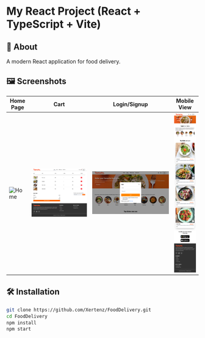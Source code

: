 # My React Project (React + TypeScript + Vite)

## 📖 About

A modern React application for food delivery.

## 🖼️ Screenshots

| Home Page | Cart | Login/Signup | Mobile View |
|-----------|------|--------------|-------------|
| ![Home](./public/homepage-full.png) | ![Cart](./public/cart.png) | ![Login/Signup](./public/login-signup.png) | ![Mobile](./public/mobile-view.png) |

## 🛠️ Installation

```bash
git clone https://github.com/Xertenz/FoodDelivery.git
cd FoodDelivery
npm install
npm start
